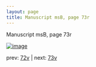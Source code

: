 ```yaml
---
layout: page
title: Manuscript msB, page 73r
---
```


Manuscript msB, page 73r

[![image](http://www.homermultitext.org/iipsrv?OBJ=IIP,1.0&FIF=/project/homer/pyramidal/deepzoom/hmt/vbbifolio/v1/vb_72v_73r.tif&WID=100&CVT=JPEG)](http://www.homermultitext.org/ict2/?urn=urn:cite2:hmt:vbbifolio.v1:vb_72v_73r)

prev:  [72v](../72v) | next:  [73v](../73v)

